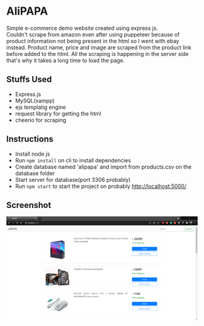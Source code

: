 # AliPAPA
Simple e-commerce demo website created using express js.  
Couldn't scrape from amazon even after using puppeteer because of product information not being present in the html so I went with ebay instead. Product name, price and image are scraped from the product link before added to the html. All the scraping is happening in the server side that's why it takes a long time to load the page.

## Stuffs Used
- Express.js
- MySQL(xampp)
- ejs templatig engine
- request library for getting the html
- cheerio for scraping

## Instructions
- Install node js
- Run `npm install` on cli to install dependencies
- Create database named 'alipapa' and import from products.csv on the database folder
- Start server for database(port 3306 probably)
- Run `npm start` to start the project on probably [http://localhost:5000/](http://localhost:5000/)

## Screenshot

![](screenshots/home_page.png)